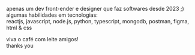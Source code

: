apenas um dev front-ender e designer que faz softwares desde 2023 ;) 
</br>
algumas habilidades em tecnologias: 
</br>
reactjs, javascript, node.js, python, typescript, mongodb, postman, figma, html & css 


viva o café com leite amigos!
</br>
thanks you 
